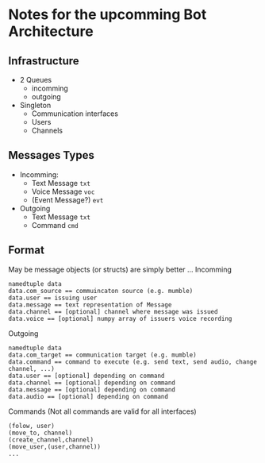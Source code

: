 # Notes for the upcomming Bot Architecture

## Infrastructure
* 2 Queues
    * incomming
    * outgoing
* Singleton
    * Communication interfaces
    * Users
    * Channels

## Messages Types
* Incomming:
    * Text Message `txt`
    * Voice Message `voc`
    * (Event Message?) `evt`
* Outgoing
    * Text Message `txt`
    * Command `cmd`

## Format
May be message objects (or structs) are simply better ... 
Incomming
```
namedtuple data
data.com_source == commuincaton source (e.g. mumble)
data.user == issuing user
data.message == text representation of Message
data.channel == [optional] channel where message was issued
data.voice == [optional] numpy array of issuers voice recording
```
Outgoing
```
namedtuple data
data.com_target == communication target (e.g. mumble)
data.command == command to execute (e.g. send text, send audio, change channel, ...)
data.user == [optional] depending on command
data.channel == [optional] depending on command
data.message == [optional] depending on command
data.audio == [optional] depending on command
```
Commands (Not all commands are valid for all interfaces)
```
(folow, user)
(move_to, channel)
(create_channel,channel)
(move_user,(user,channel))
...
```